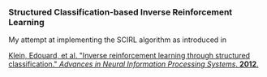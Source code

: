 ### Structured Classification-based Inverse Reinforcement Learning

My attempt at implementing the SCIRL algorithm as introduced in  

[Klein, Edouard, et al. "Inverse reinforcement learning through structured
classification." *Advances in Neural Information Processing Systems*. **2012**.](http://papers.nips.cc/paper/4551-inverse)
